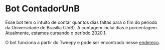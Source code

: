 # Bot ContadorUnB
Esse bot tem o intuito de contar quantos dias faltas para o fim do período da Universidade de Brasília (UnB). A contagem inclui dias e porcentagem. Atualmente, estamos cursando o período 2020.1. 

O bot funciona a partir do Tweepy e pode ser encontrado nesse [endereço](https://twitter.com/ContadorUnB).
